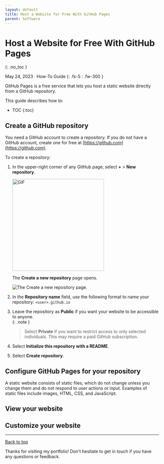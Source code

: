 ```yaml
---
layout: default
title: Host a Website for Free With GitHub Pages
parent: Software
---
```


# Host a Website for Free With GitHub Pages
{: .no_toc }

May 24, 2023 ∙ How-To Guide
{: .fs-5 : .fw-300 }

GitHub Pages is a free service that lets you host a static website directly from a GitHub repository.

This guide describes how to:

- TOC
{:toc}

## Create a GitHub repository

You need a GitHub account to create a repository. If you do not have a GitHub account, create one for free at [https://github.com](https://github.com).

To create a repository:

1.  In the upper-right corner of any GitHub page, select **+** > **New repository**.

    <img src="https://github.com/haileytapia/portfolio/assets/78626762/699c050b-1dd5-4f77-acef-e1450f2da0b2" alt="GIF" width="300">
    
    The **Create a new repository** page opens.

    ![The **Create a new repository** page.](https://github.com/haileytapia/portfolio/assets/78626762/4126c2c4-f877-4ee6-8a26-10048eb4b853)

2.  In the **Repository name** field, use the following format to name your repository: `<user>.github.io`
3.  Leave the repository as **Public** if you want your website to be accessible to anyone.  
    {:  .note }
    > Select **Private** if you want to restrict access to only selected individuals. This may require a paid GitHub subscription.
4.  Select **Initialize this repository with a README**.
5.  Select **Create repository**.

## Configure GitHub Pages for your repository

A static website consists of static files, which do not change unless you change them and do not respond to user actions or input. Examples of static files include images, HTML, CSS, and JavaScript.

## View your website

## Customize your website

---

[Back to top](#top)

Thanks for visiting my portfolio! Don't hesitate to get in touch if you have any questions or feedback.

